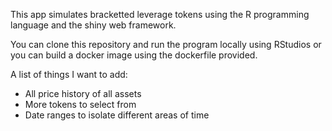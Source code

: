 This app simulates bracketted leverage tokens using the R programming language and the shiny web framework.

You can clone this repository and run the program locally using RStudios or you can build a docker image using the dockerfile provided.

A list of things I want to add:
- All price history of all assets
- More tokens to select from
- Date ranges to isolate different areas of time
